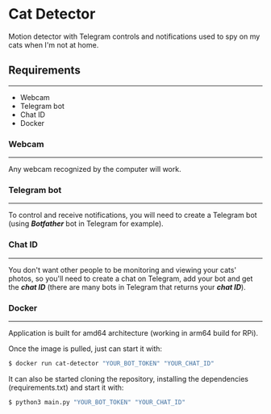 # Cat Detector
Motion detector with Telegram controls and notifications used to spy on my cats when I'm not at home.
## Requirements
---
- Webcam
- Telegram bot
- Chat ID
- Docker

### Webcam
---
Any webcam recognized by the computer will work.
### Telegram bot
---
To control and receive notifications, you will need to create a Telegram bot (using ___Botfather___ bot in Telegram for example).
### Chat ID
---
You don't want other people to be monitoring and viewing your cats' photos, so you'll need to create a chat on Telegram, add your bot and get the ___chat ID___ (there are many bots in Telegram that returns your ___chat ID___).
### Docker
---
Application is built for amd64 architecture (working in arm64 build for RPi).

Once the image is pulled, just can start it with:
~~~bash
$ docker run cat-detector "YOUR_BOT_TOKEN" "YOUR_CHAT_ID"
~~~

It can also be started cloning the repository, installing the dependencies (requirements.txt) and start it with:
~~~bash
$ python3 main.py "YOUR_BOT_TOKEN" "YOUR_CHAT_ID"
~~~